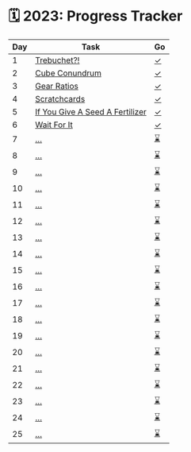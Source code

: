 # 🗓️ 2023: Progress Tracker

| Day | Task | Go |
| --- | ----- | ------ |
| 1   | [Trebuchet?!](./day-01/README.md) | [&#10003;](./day-01/main.go) |
| 2   | [Cube Conundrum](./day-02/README.md) | [&#10003;](./day-02/main.go) |
| 3   | [Gear Ratios](./day-03/README.md) | [&#10003;](./day-03/main.go) |
| 4   | [Scratchcards](./day-04/README.md) | [&#10003;](./day-04/main.go) |
| 5   | [If You Give A Seed A Fertilizer](./day-05/README.md) | [&#10003;](./day-05/main.go) |
| 6   | [Wait For It](./day-06/README.md) | [&#10003;](./day-06/main.go) |
| 7   | […](./day-07/README.md) | [&#x231B;](./day-07/main.go) |
| 8   | […](./day-08/README.md) | [&#x231B;](./day-08/main.go) |
| 9   | […](./day-09/README.md) | [&#x231B;](./day-09/main.go) |
| 10  | […](./day-10/README.md) | [&#x231B;](./day-10/main.go) |
| 11  | […](./day-11/README.md) | [&#x231B;](./day-11/main.go) |
| 12  | […](./day-12/README.md) | [&#x231B;](./day-12/main.go) |
| 13  | […](./day-13/README.md) | [&#x231B;](./day-13/main.go) |
| 14  | […](./day-14/README.md) | [&#x231B;](./day-14/main.go) |
| 15  | […](./day-15/README.md) | [&#x231B;](./day-15/main.go) |
| 16  | […](./day-16/README.md) | [&#x231B;](./day-16/main.go) |
| 17  | […](./day-17/README.md) | [&#x231B;](./day-17/main.go) |
| 18  | […](./day-18/README.md) | [&#x231B;](./day-18/main.go) |
| 19  | […](./day-19/README.md) | [&#x231B;](./day-19/main.go) |
| 20  | […](./day-20/README.md) | [&#x231B;](./day-20/main.go) |
| 21  | […](./day-21/README.md) | [&#x231B;](./day-21/main.go) |
| 22  | […](./day-22/README.md) | [&#x231B;](./day-22/main.go) |
| 23  | […](./day-23/README.md) | [&#x231B;](./day-23/main.go) |
| 24  | […](./day-24/README.md) | [&#x231B;](./day-24/main.go) |
| 25  | […](./day-25/README.md) | [&#x231B;](./day-25/main.go) |
